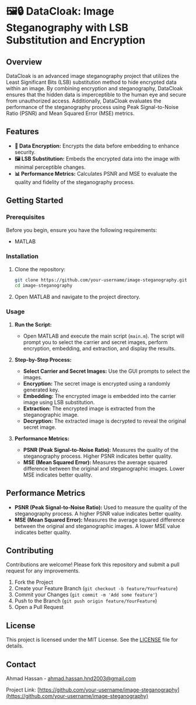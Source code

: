 # 🖼️🔒 DataCloak: Image Steganography with LSB Substitution and Encryption

## Overview

DataCloak is an advanced image steganography project that utilizes the Least Significant Bits (LSB) substitution method to hide encrypted data within an image. By combining encryption and steganography, DataCloak ensures that the hidden data is imperceptible to the human eye and secure from unauthorized access. Additionally, DataCloak evaluates the performance of the steganography process using Peak Signal-to-Noise Ratio (PSNR) and Mean Squared Error (MSE) metrics.

## Features

- **🔐 Data Encryption:** Encrypts the data before embedding to enhance security.
- **🖼️ LSB Substitution:** Embeds the encrypted data into the image with minimal perceptible changes.
- **📊 Performance Metrics:** Calculates PSNR and MSE to evaluate the quality and fidelity of the steganography process.

## Getting Started

### Prerequisites

Before you begin, ensure you have the following requirements:

- MATLAB

### Installation

1. Clone the repository:
    ```bash
    git clone https://github.com/your-username/image-steganography.git
    cd image-steganography
    ```

2. Open MATLAB and navigate to the project directory.

### Usage

1. **Run the Script:**
    - Open MATLAB and execute the main script (`main.m`). The script will prompt you to select the carrier and secret images, perform encryption, embedding, and extraction, and display the results.

2. **Step-by-Step Process:**
    - **Select Carrier and Secret Images:** Use the GUI prompts to select the images.
    - **Encryption:** The secret image is encrypted using a randomly generated key.
    - **Embedding:** The encrypted image is embedded into the carrier image using LSB substitution.
    - **Extraction:** The encrypted image is extracted from the steganographic image.
    - **Decryption:** The extracted image is decrypted to reveal the original secret image.

3. **Performance Metrics:**
    - **PSNR (Peak Signal-to-Noise Ratio):** Measures the quality of the steganography process. Higher PSNR indicates better quality.
    - **MSE (Mean Squared Error):** Measures the average squared difference between the original and steganographic images. Lower MSE indicates better quality.


## Performance Metrics

- **PSNR (Peak Signal-to-Noise Ratio):** Used to measure the quality of the steganography process. A higher PSNR value indicates better quality.
- **MSE (Mean Squared Error):** Measures the average squared difference between the original and steganographic images. A lower MSE value indicates better quality.

## Contributing

Contributions are welcome! Please fork this repository and submit a pull request for any improvements.

1. Fork the Project
2. Create your Feature Branch (`git checkout -b feature/YourFeature`)
3. Commit your Changes (`git commit -m 'Add some feature'`)
4. Push to the Branch (`git push origin feature/YourFeature`)
5. Open a Pull Request

## License

This project is licensed under the MIT License. See the [LICENSE](LICENSE) file for details.

## Contact

Ahmad Hassan - [ahmad.hassan.hnd2003@gmail.com](mailto:your-email@example.com)

Project Link: [https://github.com/your-username/image-steganography](https://github.com/your-username/image-steganography)


